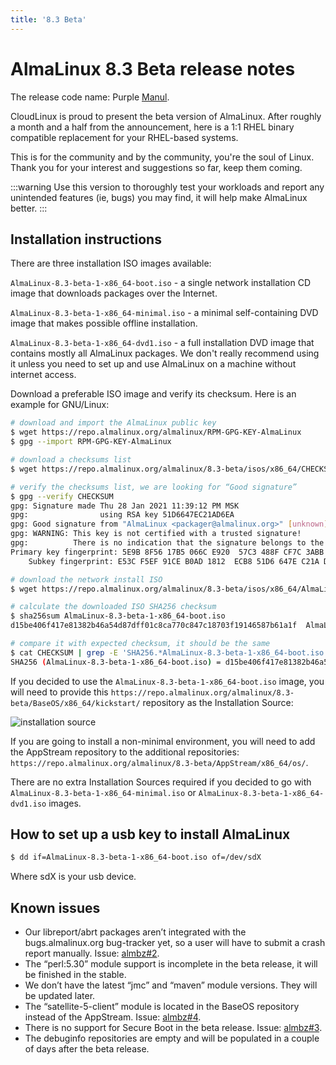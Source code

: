 ```yaml
---
title: '8.3 Beta'
---
```

# AlmaLinux 8.3 Beta release notes

The release code name: Purple [Manul](https://en.wikipedia.org/wiki/Pallas%27s_cat).

CloudLinux is proud to present the beta version of AlmaLinux. After roughly a month and a half from the announcement, here is a 1:1 RHEL binary compatible replacement for your RHEL-based systems. 

This is for the community and by the community, you're the soul of Linux. Thank you for your interest and suggestions so far, keep them coming.

:::warning
Use this version to thoroughly test your workloads and report any unintended features (ie, bugs) you may find, it will help make AlmaLinux better.
:::

## Installation instructions

There are three installation ISO images available:

`AlmaLinux-8.3-beta-1-x86_64-boot.iso` - a single network installation CD image that downloads packages over the Internet.

`AlmaLinux-8.3-beta-1-x86_64-minimal.iso` - a minimal self-containing DVD image that makes possible offline installation.

`AlmaLinux-8.3-beta-1-x86_64-dvd1.iso` - a full installation DVD image that contains mostly all AlmaLinux packages. We don't really recommend using it unless you need to set up and use AlmaLinux on a machine without internet access.

Download a preferable ISO image and verify its checksum. Here is an example for GNU/Linux:

 ```bash
# download and import the AlmaLinux public key
$ wget https://repo.almalinux.org/almalinux/RPM-GPG-KEY-AlmaLinux
$ gpg --import RPM-GPG-KEY-AlmaLinux

# download a checksums list
$ wget https://repo.almalinux.org/almalinux/8.3-beta/isos/x86_64/CHECKSUM

# verify the checksums list, we are looking for “Good signature”
$ gpg --verify CHECKSUM 
gpg: Signature made Thu 28 Jan 2021 11:39:12 PM MSK
gpg:                using RSA key 51D6647EC21AD6EA
gpg: Good signature from "AlmaLinux <packager@almalinux.org>" [unknown]
gpg: WARNING: This key is not certified with a trusted signature!
gpg:          There is no indication that the signature belongs to the owner.
Primary key fingerprint: 5E9B 8F56 17B5 066C E920  57C3 488F CF7C 3ABB 34F8
     Subkey fingerprint: E53C F5EF 91CE B0AD 1812  ECB8 51D6 647E C21A D6EA

# download the network install ISO
$ wget https://repo.almalinux.org/almalinux/8.3-beta/isos/x86_64/AlmaLinux-8.3-beta-1-x86_64-boot.iso

# calculate the downloaded ISO SHA256 checksum
$ sha256sum AlmaLinux-8.3-beta-1-x86_64-boot.iso 
d15be406f417e81382b46a54d87dff01c8ca770c847c18703f19146587b61a1f  AlmaLinux-8.3-beta-1-x86_64-boot.iso

# compare it with expected checksum, it should be the same
$ cat CHECKSUM | grep -E 'SHA256.*AlmaLinux-8.3-beta-1-x86_64-boot.iso'
SHA256 (AlmaLinux-8.3-beta-1-x86_64-boot.iso) = d15be406f417e81382b46a54d87dff01c8ca770c847c18703f19146587b61a1f
 ```

If you decided to use the `AlmaLinux-8.3-beta-1-x86_64-boot.iso` image, you
will need to provide this `https://repo.almalinux.org/almalinux/8.3-beta/BaseOS/x86_64/kickstart/`
repository as the Installation Source:

![installation source](./almalinux-install-source.png)

If you are going to install a non-minimal environment, you will need to add
the AppStream repository to the additional repositories:
`https://repo.almalinux.org/almalinux/8.3-beta/AppStream/x86_64/os/`.

There are no extra Installation Sources required if you decided to go with
`AlmaLinux-8.3-beta-1-x86_64-minimal.iso` or
`AlmaLinux-8.3-beta-1-x86_64-dvd1.iso` images.


## How to set up a usb key to install AlmaLinux

```bash
$ dd if=AlmaLinux-8.3-beta-1-x86_64-boot.iso of=/dev/sdX
```

Where sdX is your usb device.


## Known issues

* Our libreport/abrt packages aren’t integrated with the bugs.almalinux.org
  bug-tracker yet, so a user will have to submit a crash report manually.
  Issue: [almbz#2](https://bugs.almalinux.org/view.php?id=2).
* The “perl:5.30” module support is incomplete in the beta release, it will
  be finished in the stable.
* We don’t have the latest “jmc” and “maven” module versions. They will be
  updated later.
* The “satellite-5-client” module is located in the BaseOS repository instead
  of the AppStream. Issue: [almbz#4](https://bugs.almalinux.org/view.php?id=4).
* There is no support for Secure Boot in the beta release. Issue:
  [almbz#3](https://bugs.almalinux.org/view.php?id=3).
* The debuginfo repositories are empty and will be populated in a couple of
  days after the beta release.
